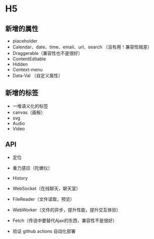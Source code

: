 # H5

## 新增的属性

- placeholder
- Calendar、date、time、email、url、search （没有用！兼容性贼差）
- Draggerable（兼容性也不是很好）
- ContentEditable
- Hidden
- Context-menu
- Data-Val （自定义属性）

## 新增的标签

- 一堆语义化的标签
- canvas（画板）
- svg
- Audio
- Video

## API

- 定位
- 重力感应（陀螺仪）
- History
- WebSocket（在线聊天，聊天室）
- FileReader（文件读取，预览）
- WebWorker（文件的异步，提升性能，提升交互体验）
- Fetch（传说中要替代Ajax的东西，兼容性不是很好）

- 验证 github actions 自动化部署
